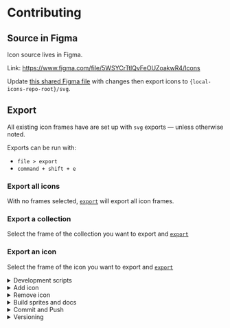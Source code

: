 # Contributing

## Source in Figma

Icon source lives in Figma.

Link: https://www.figma.com/file/5WSYCrTtlQvFeOUZoakwR4/Icons

Update [this shared Figma file](https://www.figma.com/file/5WSYCrTtlQvFeOUZoakwR4/Icons?node-id=1%3A2) with changes then export icons to `{local-icons-repo-root}/svg`.

## Export

All existing icon frames have are set up with `svg` exports — unless otherwise noted.

Exports can be run with:

- `file > export`
- `command + shift + e`

### Export all icons

With no frames selected, [`export`](#export) will export all icon frames.

### Export a collection

Select the frame of the collection you want to export and [`export`](#export)

### Export an icon

Select the frame of the icon you want to export and [`export`](#export)

<details>
<summary>Development scripts</summary>

| Command                                    | Task                               |
| ------------------------------------------ | ---------------------------------- |
| `yarn build`                               | build all collections, once        |
| `yarn build --collection {collectionName}` | build specified collection, once   |
| `yarn build --collection universal`        | build experimental Universal Icons |

`build` commands will build the SVG sprites **and** rebuild the doc-site.

</details>

<details>
<summary>Add icon</summary>

- Open [file](#source-in-figma)
- Find the collection frame you'll be adding to
- Add a frame and icon art with name `{collection-name}/{icon-name}`
- Add `Export` in the `Design` property tab

</details>

<details>
<summary>Remove icon</summary>

- locate the source Illustrator file you'd like to update in `src/{collection}.ai`
- make changes and `save`

</details>

<details>
<summary>Build sprites and docs</summary>

- run `yarn build` in the project root.
- watch for errors. the errors should help you.

</details>

<details>
<summary>Commit and Push</summary>

- in most cases, just push to `master`
- if you're changing a shared collection, maybe open a PR.

</details>

<details>
<summary>Versioning</summary>

Versions should break down like so

```
v1.0.0
 ^ ^ ^
 │ │ └─ Patch : Documentation and fixes
 │ └─── Minor : Additions
 └───── Major : Deletions and edits
```

When **adding** icons, increment the `Minor` place.

When **editing or removing** icons ("breaking changes"), increment the `Major` place.

When **fixing bugs and updating documentation**, increment the `Patch` place.

**In most cases, you should use the `Minor` place.**

</details>
